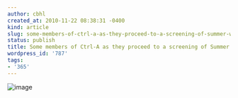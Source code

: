 ```yaml
---
author: cbhl
created_at: 2010-11-22 08:38:31 -0400
kind: article
slug: some-members-of-ctrl-a-as-they-proceed-to-a-screening-of-summer-wars
status: publish
title: Some members of Ctrl-A as they proceed to a screening of Summer Wars
wordpress_id: '787'
tags:
- '365'
---
```


![image](http://images.azuresky.ca/blog/wp-content/uploads/2010/11/wpid-IMG_20101121_150524.jpg)
